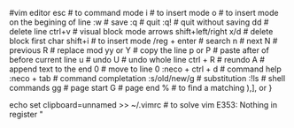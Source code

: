 #vim editor
esc # to command mode
i # to insert mode
o # to insert mode on the begining of line
:w # save
:q # quit
:q! # quit without saving
dd # delete line
ctrl+v # visual block mode
	arrows
	shift+left/right
	x/d # delete block first char
	shift+i # to insert mode
/reg + enter # search
	n # next
	N # previous
R # replace mod
yy or Y # copy the line
p or P # paste after of before current line
u # undo
U # undo whole line
ctrl + R # reundo
A # append text to the end
0 # move to line 0
:neco + ctrl + d # command help
:neco + tab # command completation
:s/old/new/g # substitution
:!ls # shell commands
gg # page start
G # page end
% # to find a matching ),], or }

echo set clipboard=unnamed >> ~/.vimrc # to solve vim E353: Nothing in register "
